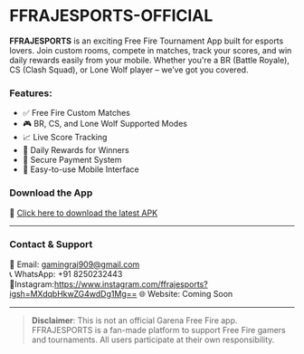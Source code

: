 # FFRAJESPORTS-OFFICIAL

**FFRAJESPORTS** is an exciting Free Fire Tournament App built for esports lovers. Join custom rooms, compete in matches, track your scores, and win daily rewards easily from your mobile. Whether you're a BR (Battle Royale), CS (Clash Squad), or Lone Wolf player – we’ve got you covered.

### Features:
- ✅ Free Fire Custom Matches
- 🎮 BR, CS, and Lone Wolf Supported Modes
- 📈 Live Score Tracking
- 💸 Daily Rewards for Winners
- 🔐 Secure Payment System
- 📱 Easy-to-use Mobile Interface

### Download the App
📲 [Click here to download the latest APK](https://ga-fs.primexop.com/4314/androidBuilds/ff-raj-esportsV2.apk)

---

### Contact & Support
📧 Email: gamingraj909@gmail.com  
📞 WhatsApp: +91 8250232443  
💌Instagram:https://www.instagram.com/ffrajesports?igsh=MXdqbHkwZG4wdDg1Mg== 
🌐 Website: Coming Soon

---

> **Disclaimer**: This is not an official Garena Free Fire app. FFRAJESPORTS is a fan-made platform to support Free Fire gamers and tournaments. All users participate at their own responsibility.
